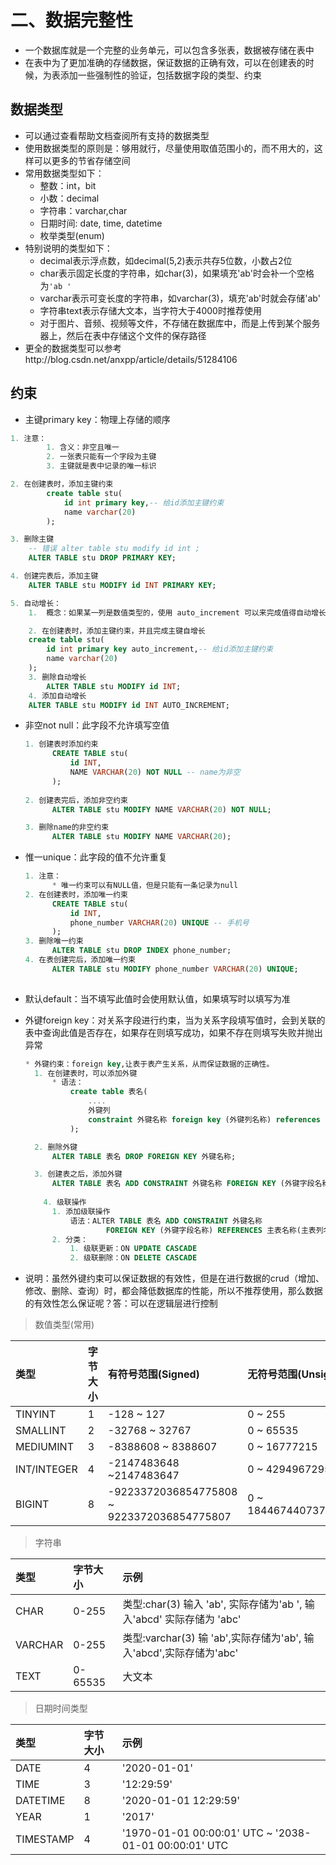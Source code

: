 

# 二、数据完整性

- 一个数据库就是一个完整的业务单元，可以包含多张表，数据被存储在表中
- 在表中为了更加准确的存储数据，保证数据的正确有效，可以在创建表的时候，为表添加一些强制性的验证，包括数据字段的类型、约束

## 数据类型

- 可以通过查看帮助文档查阅所有支持的数据类型
- 使用数据类型的原则是：够用就行，尽量使用取值范围小的，而不用大的，这样可以更多的节省存储空间
- 常用数据类型如下：
  - 整数：int，bit
  - 小数：decimal
  - 字符串：varchar,char
  - 日期时间: date, time, datetime
  - 枚举类型(enum)
- 特别说明的类型如下：
  - decimal表示浮点数，如decimal(5,2)表示共存5位数，小数占2位
  - char表示固定长度的字符串，如char(3)，如果填充'ab'时会补一个空格为`'ab '`
  - varchar表示可变长度的字符串，如varchar(3)，填充'ab'时就会存储'ab'
  - 字符串text表示存储大文本，当字符大于4000时推荐使用
  - 对于图片、音频、视频等文件，不存储在数据库中，而是上传到某个服务器上，然后在表中存储这个文件的保存路径
- 更全的数据类型可以参考http://blog.csdn.net/anxpp/article/details/51284106

## 约束

- 主键primary key：物理上存储的顺序

```sql
1. 注意：
		1. 含义：非空且唯一
		2. 一张表只能有一个字段为主键
		3. 主键就是表中记录的唯一标识

2. 在创建表时，添加主键约束
		create table stu(
			id int primary key,-- 给id添加主键约束
			name varchar(20)
		);

3. 删除主键
    -- 错误 alter table stu modify id int ;
    ALTER TABLE stu DROP PRIMARY KEY;

4. 创建完表后，添加主键
    ALTER TABLE stu MODIFY id INT PRIMARY KEY;

5. 自动增长：
    1.  概念：如果某一列是数值类型的，使用 auto_increment 可以来完成值得自动增长

    2. 在创建表时，添加主键约束，并且完成主键自增长
    create table stu(
        id int primary key auto_increment,-- 给id添加主键约束
        name varchar(20)
    );
    3. 删除自动增长
		ALTER TABLE stu MODIFY id INT;
    4. 添加自动增长
    ALTER TABLE stu MODIFY id INT AUTO_INCREMENT;
```



- 非空not null：此字段不允许填写空值

  ```sql
  1. 创建表时添加约束
  		CREATE TABLE stu(
  			id INT,
  			NAME VARCHAR(20) NOT NULL -- name为非空
  		);
  		
  2. 创建表完后，添加非空约束
  		ALTER TABLE stu MODIFY NAME VARCHAR(20) NOT NULL;
  
  3. 删除name的非空约束
  		ALTER TABLE stu MODIFY NAME VARCHAR(20);
  ```

  

- 惟一unique：此字段的值不允许重复

  ```sql
  1. 注意：
  		* 唯一约束可以有NULL值，但是只能有一条记录为null
  2. 在创建表时，添加唯一约束
  		CREATE TABLE stu(
  			id INT,
  			phone_number VARCHAR(20) UNIQUE -- 手机号
  		);
  3. 删除唯一约束
  		ALTER TABLE stu DROP INDEX phone_number;
  4. 在表创建完后，添加唯一约束
  		ALTER TABLE stu MODIFY phone_number VARCHAR(20) UNIQUE;
  		
  
  ```

  

- 默认default：当不填写此值时会使用默认值，如果填写时以填写为准

- 外键foreign key：对关系字段进行约束，当为关系字段填写值时，会到关联的表中查询此值是否存在，如果存在则填写成功，如果不存在则填写失败并抛出异常

  ```sql
  * 外键约束：foreign key,让表于表产生关系，从而保证数据的正确性。
  	1. 在创建表时，可以添加外键
  		* 语法：
  			create table 表名(
  				....
  				外键列
  				constraint 外键名称 foreign key (外键列名称) references 主表名称(主表列名称)
  			);
  
  	2. 删除外键
  		ALTER TABLE 表名 DROP FOREIGN KEY 外键名称;
  
  	3. 创建表之后，添加外键
  		ALTER TABLE 表名 ADD CONSTRAINT 外键名称 FOREIGN KEY (外键字段名称) REFERENCES 主表名称(主表列名称);
  		
      4. 级联操作
  		1. 添加级联操作
  			语法：ALTER TABLE 表名 ADD CONSTRAINT 外键名称 
  					FOREIGN KEY (外键字段名称) REFERENCES 主表名称(主表列名称) ON UPDATE CASCADE ON DELETE CASCADE  ;
  		2. 分类：
  			1. 级联更新：ON UPDATE CASCADE 
  			2. 级联删除：ON DELETE CASCADE 
  ```

  

- 说明：虽然外键约束可以保证数据的有效性，但是在进行数据的crud（增加、修改、删除、查询）时，都会降低数据库的性能，所以不推荐使用，那么数据的有效性怎么保证呢？答：可以在逻辑层进行控制

> 数值类型(常用)

| 类型        | 字节大小 | 有符号范围(Signed)                         | 无符号范围(Unsigned)     |
| :---------- | :------- | :----------------------------------------- | :----------------------- |
| TINYINT     | 1        | -128 ~ 127                                 | 0 ~ 255                  |
| SMALLINT    | 2        | -32768 ~ 32767                             | 0 ~ 65535                |
| MEDIUMINT   | 3        | -8388608 ~ 8388607                         | 0 ~ 16777215             |
| INT/INTEGER | 4        | -2147483648 ~2147483647                    | 0 ~ 4294967295           |
| BIGINT      | 8        | -9223372036854775808 ~ 9223372036854775807 | 0 ~ 18446744073709551615 |

> 字符串

| 类型    | 字节大小 | 示例                                                         |
| :------ | :------- | :----------------------------------------------------------- |
| CHAR    | 0-255    | 类型:char(3) 输入 'ab', 实际存储为'ab ', 输入'abcd' 实际存储为 'abc' |
| VARCHAR | 0-255    | 类型:varchar(3) 输 'ab',实际存储为'ab', 输入'abcd',实际存储为'abc' |
| TEXT    | 0-65535  | 大文本                                                       |

> 日期时间类型

| 类型      | 字节大小 | 示例                                                  |
| :-------- | :------- | :---------------------------------------------------- |
| DATE      | 4        | '2020-01-01'                                          |
| TIME      | 3        | '12:29:59'                                            |
| DATETIME  | 8        | '2020-01-01 12:29:59'                                 |
| YEAR      | 1        | '2017'                                                |
| TIMESTAMP | 4        | '1970-01-01 00:00:01' UTC ~ '2038-01-01 00:00:01' UTC |